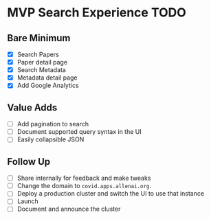 # MVP Search Experience TODO

## Bare Minimum
- [x] Search Papers
- [x] Paper detail page
- [x] Search Metadata
- [x] Metadata detail page
- [x] Add Google Analytics

## Value Adds
- [ ] Add pagination to search
- [ ] Document supported query syntax in the UI
- [ ] Easily collapsible JSON

## Follow Up
- [ ] Share internally for feedback and make tweaks
- [ ] Change the domain to `covid.apps.allenai.org`.
- [ ] Deploy a production cluster and switch the UI to use that instance
- [ ] Launch
- [ ] Document and announce the cluster
